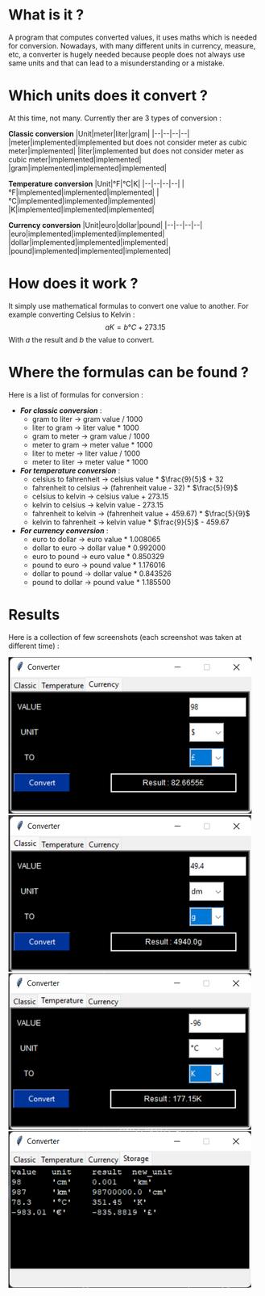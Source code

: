 # What is it ?

A program that computes converted values, it uses maths which is needed for conversion. Nowadays, with many different units in currency, measure, etc, a converter is hugely needed because people does not always use same units and that can lead to a misunderstanding or a mistake.

# Which units does it convert ?

At this time, not many.
Currently ther are 3 types of conversion :</br>

**Classic conversion**
|Unit|meter|liter|gram|
|--|--|--|--|
|meter|implemented|implemented but does not consider meter as cubic meter|implemented|
|liter|implemented but does not consider meter as cubic meter|implemented|implemented|
|gram|implemented|implemented|implemented|

**Temperature conversion**
|Unit|°F|°C|K|
|--|--|--|--|
|°F|implemented|implemented|implemented|
|°C|implemented|implemented|implemented|
|K|implemented|implemented|implemented|

**Currency conversion**
|Unit|euro|dollar|pound|
|--|--|--|--|
|euro|implemented|implemented|implemented|
|dollar|implemented|implemented|implemented|
|pound|implemented|implemented|implemented|

# How does it work ?

It simply use mathematical formulas to convert one value to another. For example converting Celsius to Kelvin :
$$aK=b°C + 273.15$$
With $a$ the result and $b$ the value to convert.

# Where the formulas can be found ?

Here is a list of formulas for conversion :
- ***For classic conversion*** :
    - gram to liter -> gram value / 1000
    - liter to gram -> liter value * 1000
    - gram to meter -> gram value / 1000
    - meter to gram -> meter value * 1000
    - liter to meter -> liter value / 1000
    - meter to liter -> meter value * 1000
- ***For temperature conversion*** :
    - celsius to fahrenheit -> celsius value * $\frac{9}{5}$ + 32
    - fahrenheit to celsius -> (fahrenheit value - 32) * $\frac{5}{9}$
    - celsius to kelvin -> celsius value + 273.15
    - kelvin to celsius -> kelvin value - 273.15
    - fahrenheit to kelvin -> (fahrenheit value + 459.67) * $\frac{5}{9}$
    - kelvin to fahrenheit -> kelvin value * $\frac{9}{5}$ - 459.67
- ***For currency conversion*** :
    - euro to dollar -> euro value * 1.008065
    - dollar to euro -> dollar value * 0.992000
    - euro to pound -> euro value * 0.850329
    - pound to euro -> pound value * 1.176016
    - dollar to pound -> dollar value * 0.843526
    - pound to dollar -> pound value * 1.185500

# Results

Here is a collection of few screenshots (each screenshot was taken at different time) :

![Currency conversion](/results/converter1.png)
![Classic conversion](/results/converter2.png)
![Temperature conversion](/results/converter3.png)
![Storage](/results/storage.png)